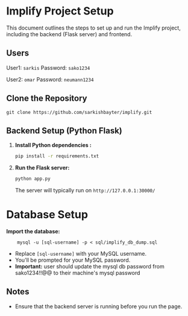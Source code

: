 
# Implify Project Setup

This document outlines the steps to set up and run the Implify project, including the backend (Flask server) and frontend.

## Users

User1: `sarkis`
Password: `sako1234`

User2: `omar`
Password: `neumann1234`


## Clone the Repository

    
    git clone https://github.com/sarkishbayter/implify.git
  
  

## Backend Setup (Python Flask)


1.  **Install Python dependencies :**

    ```bash
    pip install -r requirements.txt
    ```


2.  **Run the Flask server:**

    ```bash
    python app.py
    ```

    The server will typically run on `http://127.0.0.1:30000/` 


# Database Setup

  **Import the database:**
  

        
        mysql -u [sql-username] -p < sql/implify_db_dump.sql
      
        
 * Replace `[sql-username]` with your MySQL username.
 * You'll be prompted for your MySQL password.
 * **Important:** user should update the mysql db password from sako1234!!@@ to their machine's mysql password


## Notes

* Ensure that the backend server is running before you run the page.

